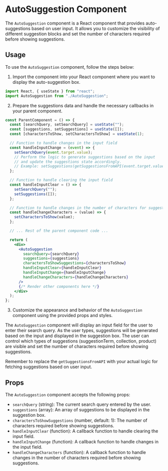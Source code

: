 # AutoSuggestion Component

The `AutoSuggestion` component is a React component that provides auto-suggestions based on user input. It allows you to customize the visibility of different suggestion blocks and set the number of characters required before showing suggestions.

## Usage

To use the `AutoSuggestion` component, follow the steps below:

1. Import the component into your React component where you want to display the auto-suggestion box.

```jsx
import React, { useState } from "react";
import AutoSuggestion from "./AutoSuggestion";
```

2. Prepare the suggestions data and handle the necessary callbacks in your parent component.

```jsx
const ParentComponent = () => {
  const [searchQuery, setSearchQuery] = useState("");
  const [suggestions, setSuggestions] = useState([]);
  const [charactersToShow, setCharactersToShow] = useState(1);

  // Function to handle changes in the input field
  const handleInputChange = (event) => {
    setSearchQuery(event.target.value);
    // Perform the logic to generate suggestions based on the input
    // and update the suggestions state accordingly.
    // Example: setSuggestions(getSuggestionsFromAPI(event.target.value));
  };

  // Function to handle clearing the input field
  const handleInputClear = () => {
    setSearchQuery("");
    setSuggestions([]);
  };

  // Function to handle changes in the number of characters for suggestions
  const handleChangeCharacters = (value) => {
    setCharactersToShow(value);
  };

  // ... Rest of the parent component code ...

  return (
    <div>
      <AutoSuggestion
        searchQuery={searchQuery}
        suggestions={suggestions}
        charactersToShowSuggestions={charactersToShow}
        handleInputClear={handleInputClear}
        handleInputChange={handleInputChange}
        handleChangeCharacters={handleChangeCharacters}
      />
      {/* Render other components here */}
    </div>
  );
};
```

3. Customize the appearance and behavior of the `AutoSuggestion` component using the provided props and styles.

The `AutoSuggestion` component will display an input field for the user to enter their search query. As the user types, suggestions will be generated based on the input and displayed in the suggestion box. The user can control which types of suggestions (suggestionTerm, collection, product) are visible and set the number of characters required before showing suggestions.

Remember to replace the `getSuggestionsFromAPI` with your actual logic for fetching suggestions based on user input.

## Props

The `AutoSuggestion` component accepts the following props:

- `searchQuery` (string): The current search query entered by the user.
- `suggestions` (array): An array of suggestions to be displayed in the suggestion box.
- `charactersToShowSuggestions` (number, default: 1): The number of characters required before showing suggestions.
- `handleInputClear` (function): A callback function to handle clearing the input field.
- `handleInputChange` (function): A callback function to handle changes in the input field.
- `handleChangeCharacters` (function): A callback function to handle changes in the number of characters required before showing suggestions.